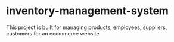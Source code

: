 # inventory-management-system
This project is built for managing products, employees, suppliers, customers for an ecommerce website
